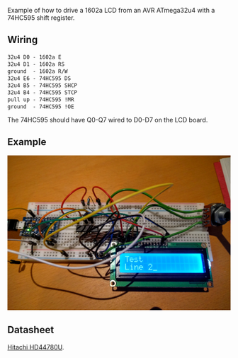 Example of how to drive a 1602a LCD from an AVR ATmega32u4 with a 74HC595
shift register.

## Wiring

```
32u4 D0 - 1602a E
32u4 D1 - 1602a RS
ground  - 1602a R/W
32u4 E6 - 74HC595 DS
32u4 B5 - 74HC595 SHCP
32u4 B4 - 74HC595 STCP
pull up - 74HC595 !MR
ground  - 74HC595 !OE
```

The 74HC595 should have Q0-Q7 wired to D0-D7 on the LCD board. 

## Example

![alt text](https://raw.githubusercontent.com/hollobon/1602a_lcd/master/breadboard.jpg "Wired up on a breadboard")

## Datasheet

[Hitachi HD44780U](https://www.sparkfun.com/datasheets/LCD/HD44780.pdf).


